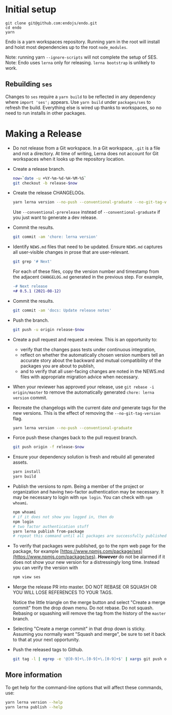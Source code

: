 # Initial setup

```
git clone git@github.com:endojs/endo.git
cd endo
yarn
```

Endo is a yarn workspaces repository. Running yarn in the root will install and hoist most dependencies up to the root `node_modules`.

Note: running yarn `--ignore-scripts` will not complete the setup of SES.
Note: Endo uses `lerna` only for releasing. `lerna bootstrap` is unlikely to work.

## Rebuilding `ses`

Changes to `ses` require a `yarn build` to be reflected in any dependency where `import 'ses';` appears. Use `yarn build` under `packages/ses` to refresh the build.
Everything else is wired up thanks to workspaces, so no need to run installs in other packages.

# Making a Release

* Do not release from a Git workspace.
  In a Git workspace, `.git` is a file and not a directory.
  At time of writing, Lerna does not account for Git workspaces when it looks
  up the repository location.

* Create a release branch.

  ```sh
  now=`date -u +%Y-%m-%d-%H-%M-%S`
  git checkout -b release-$now
  ```

* Create the release CHANGELOGs.

  ```sh
  yarn lerna version --no-push --conventional-graduate --no-git-tag-version
  ```

  Use `--conventional-prerelease` instead of `--conventional-graduate` if you
  just want to generate a dev release.

* Commit the results.

  ```sh
  git commit -am 'chore: lerna version'
  ```

* Identify `NEWS.md` files that need to be updated.
  Ensure `NEWS.md` captures all user-visible changes in prose that are
  user-relevant.

  ```sh
  git grep '# Next'
  ```

  For each of these files, copy the version number and timestamp from the
  adjacent `CHANGELOG.md` generated in the previous step.
  For example,

  ```diff
  -# Next release
  +# 0.5.1 (2021-08-12)
  ```

* Commit the results.

  ```sh
  git commit -am 'docs: Update release notes'
  ```

* Push the branch.

  ```sh
  git push -u origin release-$now
  ```

* Create a pull request and request a review.
  This is an opportunity to:

  - verify that the changes pass tests under continuous integration,
  - reflect on whether the automatically chosen version numbers tell an
    accurate story about the backward and mutual compatibility of the packages
    you are about to publish,
  - and to verify that all user-facing changes are noted in the NEWS.md files
    with appropriate migration advice when necessary.

* When your reviewer has approved your release, use `git rebase -i
  origin/master` to remove the automatically generated `chore: lerna version`
  commit.

* Recreate the changelogs with the current date *and* generate tags for the new
  versions. This is the effect of removing the `--no-git-tag-version` flag.

  ```sh
  yarn lerna version --no-push --conventional-graduate
  ```

* Force push these changes back to the pull request branch.

  ```sh
  git push origin -f release-$now
  ```

* Ensure your dependency solution is fresh and rebuild all generated assets.

  ```sh
  yarn install
  yarn build
  ```

* Publish the versions to npm.
  Being a member of the project or organization and having two-factor
  authentication may be necessary. It may be necessary to login with
  `npm login`. You can check with `npm whoami`.

  ```sh
  npm whoami
  # if it does not show you logged in, then do
  npm login
  # two factor authentication stuff
  yarn lerna publish from-package
  # repeat this command until all packages are successfully published
  ```

* To verify that packages were published, go to the npm web page for the
  package, for example
  [https://www.npmjs.com/package/ses](https://www.npmjs.com/package/ses).
  ***However*** do not be alarmed if it does not show your new version for
  a distressingly long time. Instead you can verify the version with

  ```sh
  npm view ses
  ```

* Merge the release PR into master.
  DO NOT REBASE OR SQUASH OR YOU WILL LOSE REFERENCES TO YOUR TAGS.

  Notice the little triangle on the merge button and select "Create a merge
  commit" from the drop down menu.
  Do not rebase.
  Do not squash.
  Rebasing or squashing will remove the tag from the history of the `master`
  branch.

* Selecting "Create a merge commit" in that drop down is sticky. Assuming you
  normally want "Squash and merge", be sure to set it back to that at your
  next opportunity.

* Push the released tags to Github.

  ```sh
  git tag -l | egrep -e '@[0-9]+\.[0-9]+\.[0-9]+$' | xargs git push origin
  ```

## More information

To get help for the command-line options that will affect these commands, use:

```sh
yarn lerna version --help
yarn lerna publish --help
```
